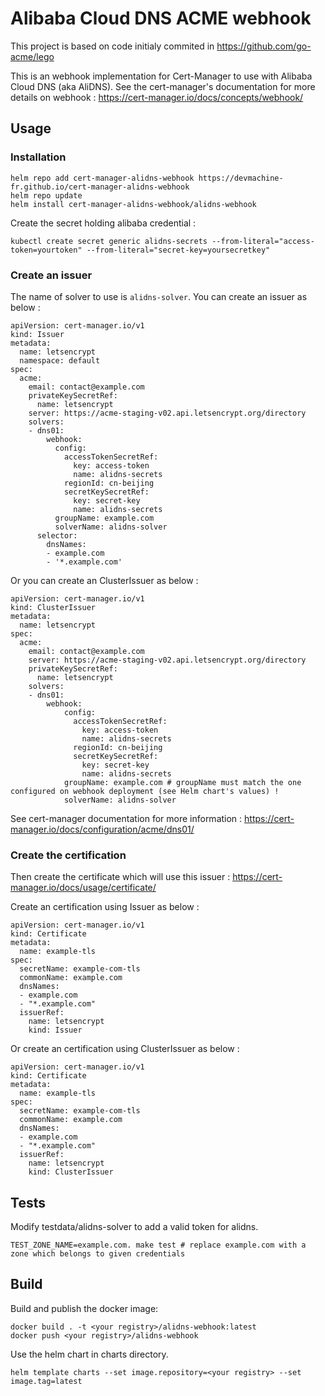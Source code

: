 # Alibaba Cloud DNS ACME webhook

This project is based on code initialy commited in https://github.com/go-acme/lego

This is an webhook implementation for Cert-Manager to use with Alibaba Cloud DNS (aka AliDNS).
See the cert-manager's documentation for more details on webhook : https://cert-manager.io/docs/concepts/webhook/

## Usage
### Installation

```
helm repo add cert-manager-alidns-webhook https://devmachine-fr.github.io/cert-manager-alidns-webhook
helm repo update
helm install cert-manager-alidns-webhook/alidns-webhook
```

Create the secret holding alibaba credential :
```
kubectl create secret generic alidns-secrets --from-literal="access-token=yourtoken" --from-literal="secret-key=yoursecretkey"
```

### Create an issuer

The name of solver to use is `alidns-solver`. You can create an issuer as below :
```
apiVersion: cert-manager.io/v1
kind: Issuer
metadata:
  name: letsencrypt
  namespace: default
spec:
  acme:
    email: contact@example.com
    privateKeySecretRef:
      name: letsencrypt
    server: https://acme-staging-v02.api.letsencrypt.org/directory
    solvers:
    - dns01:
        webhook:
          config:
            accessTokenSecretRef:
              key: access-token
              name: alidns-secrets
            regionId: cn-beijing
            secretKeySecretRef:
              key: secret-key
              name: alidns-secrets
          groupName: example.com
          solverName: alidns-solver
      selector:
        dnsNames:
        - example.com
        - '*.example.com'
```

Or you can create an ClusterIssuer as below :
```
apiVersion: cert-manager.io/v1
kind: ClusterIssuer
metadata:
  name: letsencrypt
spec:
  acme:
    email: contact@example.com
    server: https://acme-staging-v02.api.letsencrypt.org/directory
    privateKeySecretRef:
      name: letsencrypt
    solvers:
    - dns01:
        webhook:
            config:
              accessTokenSecretRef:
                key: access-token
                name: alidns-secrets
              regionId: cn-beijing
              secretKeySecretRef:
                key: secret-key
                name: alidns-secrets
            groupName: example.com # groupName must match the one configured on webhook deployment (see Helm chart's values) !
            solverName: alidns-solver
```

See cert-manager documentation for more information : https://cert-manager.io/docs/configuration/acme/dns01/

### Create the certification

Then create the certificate which will use this issuer : https://cert-manager.io/docs/usage/certificate/


Create an certification using Issuer as below :
```
apiVersion: cert-manager.io/v1
kind: Certificate
metadata:
  name: example-tls
spec:
  secretName: example-com-tls
  commonName: example.com
  dnsNames:
  - example.com
  - "*.example.com"
  issuerRef:
    name: letsencrypt
    kind: Issuer
```

Or create an certification using ClusterIssuer as below :
```
apiVersion: cert-manager.io/v1
kind: Certificate
metadata:
  name: example-tls
spec:
  secretName: example-com-tls
  commonName: example.com
  dnsNames:
  - example.com
  - "*.example.com"
  issuerRef:
    name: letsencrypt
    kind: ClusterIssuer
```



## Tests

Modify testdata/alidns-solver to add a valid token for alidns. 

```
TEST_ZONE_NAME=example.com. make test # replace example.com with a zone which belongs to given credentials
```

## Build

Build and publish the docker image:
```
docker build . -t <your registry>/alidns-webhook:latest
docker push <your registry>/alidns-webhook
```

Use the helm chart in charts directory.
```
helm template charts --set image.repository=<your registry> --set image.tag=latest
```
